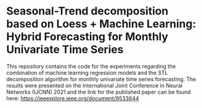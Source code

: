 # Seasonal-Trend decomposition based on Loess + Machine Learning: Hybrid Forecasting for Monthly Univariate Time Series

This repository contains the code for the experiments regarding the combination of machine learning regression models and the STL decomposition algorithm for monthly univariate time series forecasting. The results were presented on the International Joint Conference in Neural Networks (IJCNN) 2021 and the link for the published paper can be found here: https://ieeexplore.ieee.org/document/9533644 
